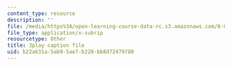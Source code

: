 ```yaml
---
content_type: resource
description: ''
file: /media/https%3A/open-learning-course-data-rc.s3.amazonaws.com/8-03sc-physics-iii-vibrations-and-waves-fall-2016/b22a631a5ab95ae7b220bb8d72479780_Ahv7Akj2xs4.vtt
file_type: application/x-subrip
resourcetype: Other
title: 3play caption file
uid: b22a631a-5ab9-5ae7-b220-bb8d72479780
---
```

